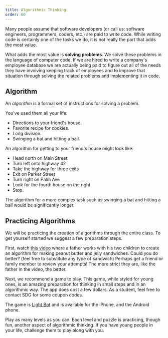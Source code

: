```yaml
---
title: Algorithmic Thinking
order: 60
---
```


Many people assume that software developers (or call us: software engineers,
programmers, coders, etc.) are paid to write code. While writing code is
certainly one of the tasks we do, it is not really the part that adds the most
value.

What adds the most value is **solving problems**. We solve these problems in the
language of computer code. If we are hired to write a company's employee
database we are actually being paid to figure out all of the needs they have
involving keeping track of employees and to improve that situation through
solving the related problems and implementing it in code.

## Algorithm

An _algorithm_ is a formal set of instructions for solving a problem.

You've used them all your life:

- Directions to your friend's house.
- Favorite recipe for cookies.
- Long division.
- Swinging a bat and hitting a ball.

An algorithm for getting to your friend's house might look like:

- Head north on Main Street
- Turn left onto highway 42
- Take the highway for three exits
- Exit on Parker Street
- Turn right on Palm Ave
- Look for the fourth house on the right
- Stop.

The algorithm for a more complex task such as swinging a bat and hitting a ball
would be significantly longer.

## Practicing Algorithms

We will be practicing the creation of algorithms through the entire class. To
get yourself started we suggest a few preparation steps.

First, watch [this video](https://www.youtube.com/watch?v=cDA3_5982h8) where a
father works with his two children to create an algorithm for making peanut
butter and jelly sandwiches. Could you do better? (feel free to substitute any
type of sandwich) Perhaps get a friend or family member to review your attempts!
The more strict they are, like the father in the video, the better.

Next, we recommend a game to play. This game, while styled for young ones, is an
amazing preparation for thinking in small steps and in an algorithmic way. The
app does cost a few dollars. As a student, feel free to contact SDG for some
coupon codes.

The game is [Light Bot](https://lightbot.com/) and is available for the iPhone,
and the Android phone.

Play as many levels as you can. Each level and puzzle is practicing, though
fun, another aspect of algorithmic thinking. If you have young people in your
life, challenge them to play along with you.
